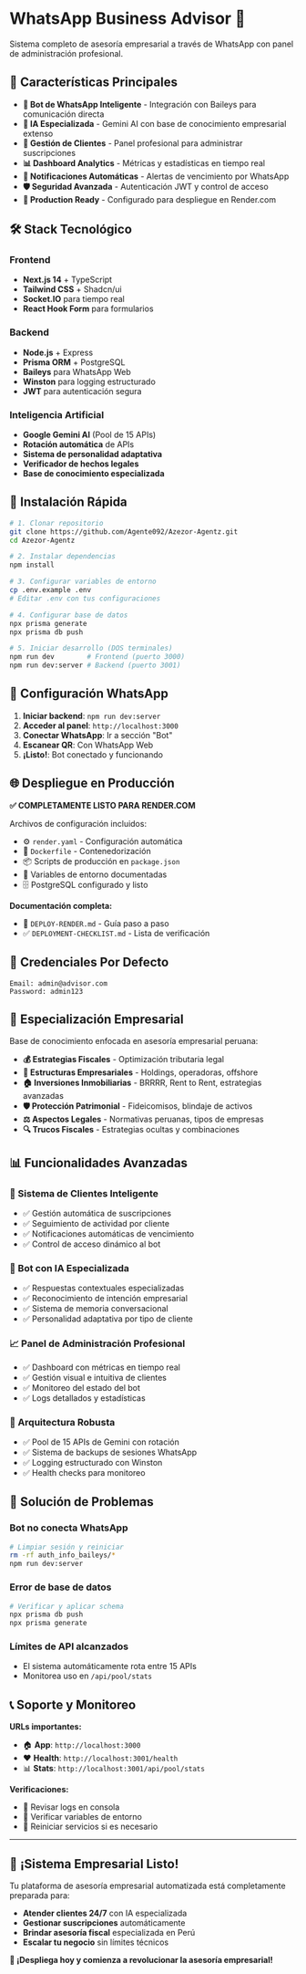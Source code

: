 # WhatsApp Business Advisor 🚀

Sistema completo de asesoría empresarial a través de WhatsApp con panel de administración profesional.

## 🌟 Características Principales

- **🤖 Bot de WhatsApp Inteligente** - Integración con Baileys para comunicación directa
- **🧠 IA Especializada** - Gemini AI con base de conocimiento empresarial extenso
- **👥 Gestión de Clientes** - Panel profesional para administrar suscripciones
- **📊 Dashboard Analytics** - Métricas y estadísticas en tiempo real
- **🔔 Notificaciones Automáticas** - Alertas de vencimiento por WhatsApp
- **🛡️ Seguridad Avanzada** - Autenticación JWT y control de acceso
- **🚀 Production Ready** - Configurado para despliegue en Render.com

## 🛠️ Stack Tecnológico

### Frontend
- **Next.js 14** + TypeScript
- **Tailwind CSS** + Shadcn/ui  
- **Socket.IO** para tiempo real
- **React Hook Form** para formularios

### Backend
- **Node.js** + Express
- **Prisma ORM** + PostgreSQL
- **Baileys** para WhatsApp Web
- **Winston** para logging estructurado
- **JWT** para autenticación segura

### Inteligencia Artificial
- **Google Gemini AI** (Pool de 15 APIs)
- **Rotación automática** de APIs
- **Sistema de personalidad adaptativa**
- **Verificador de hechos legales**
- **Base de conocimiento especializada**

## 🚀 Instalación Rápida

```bash
# 1. Clonar repositorio
git clone https://github.com/Agente092/Azezor-Agentz.git
cd Azezor-Agentz

# 2. Instalar dependencias
npm install

# 3. Configurar variables de entorno
cp .env.example .env
# Editar .env con tus configuraciones

# 4. Configurar base de datos
npx prisma generate
npx prisma db push

# 5. Iniciar desarrollo (DOS terminales)
npm run dev        # Frontend (puerto 3000)
npm run dev:server # Backend (puerto 3001)
```

## 📱 Configuración WhatsApp

1. **Iniciar backend**: `npm run dev:server`
2. **Acceder al panel**: `http://localhost:3000`
3. **Conectar WhatsApp**: Ir a sección "Bot"
4. **Escanear QR**: Con WhatsApp Web
5. **¡Listo!**: Bot conectado y funcionando

## 🌐 Despliegue en Producción

**✅ COMPLETAMENTE LISTO PARA RENDER.COM**

Archivos de configuración incluidos:
- ⚙️ `render.yaml` - Configuración automática
- 🐳 `Dockerfile` - Contenedorización
- 📦 Scripts de producción en `package.json`
- 🔐 Variables de entorno documentadas
- 🗄️ PostgreSQL configurado y listo

**Documentación completa:**
- 📖 `DEPLOY-RENDER.md` - Guía paso a paso
- ✅ `DEPLOYMENT-CHECKLIST.md` - Lista de verificación

## 🎯 Credenciales Por Defecto

```
Email: admin@advisor.com
Password: admin123
```

## 🏢 Especialización Empresarial

Base de conocimiento enfocada en asesoría empresarial peruana:

- **💰 Estrategias Fiscales** - Optimización tributaria legal
- **🏢 Estructuras Empresariales** - Holdings, operadoras, offshore  
- **🏠 Inversiones Inmobiliarias** - BRRRR, Rent to Rent, estrategias avanzadas
- **🛡️ Protección Patrimonial** - Fideicomisos, blindaje de activos
- **⚖️ Aspectos Legales** - Normativas peruanas, tipos de empresas
- **🔍 Trucos Fiscales** - Estrategias ocultas y combinaciones

## 📊 Funcionalidades Avanzadas

### 🎯 Sistema de Clientes Inteligente
- ✅ Gestión automática de suscripciones
- ✅ Seguimiento de actividad por cliente
- ✅ Notificaciones automáticas de vencimiento
- ✅ Control de acceso dinámico al bot

### 🤖 Bot con IA Especializada
- ✅ Respuestas contextuales especializadas
- ✅ Reconocimiento de intención empresarial
- ✅ Sistema de memoria conversacional
- ✅ Personalidad adaptativa por tipo de cliente

### 📈 Panel de Administración Profesional
- ✅ Dashboard con métricas en tiempo real
- ✅ Gestión visual e intuitiva de clientes
- ✅ Monitoreo del estado del bot
- ✅ Logs detallados y estadísticas

### 🔧 Arquitectura Robusta
- ✅ Pool de 15 APIs de Gemini con rotación
- ✅ Sistema de backups de sesiones WhatsApp
- ✅ Logging estructurado con Winston
- ✅ Health checks para monitoreo

## 🚨 Solución de Problemas

### Bot no conecta WhatsApp
```bash
# Limpiar sesión y reiniciar
rm -rf auth_info_baileys/*
npm run dev:server
```

### Error de base de datos
```bash
# Verificar y aplicar schema
npx prisma db push
npx prisma generate
```

### Límites de API alcanzados
- El sistema automáticamente rota entre 15 APIs
- Monitorea uso en `/api/pool/stats`

## 📞 Soporte y Monitoreo

**URLs importantes:**
- 🏠 **App**: `http://localhost:3000`
- ❤️ **Health**: `http://localhost:3001/health`
- 📊 **Stats**: `http://localhost:3001/api/pool/stats`

**Verificaciones:**
- 📧 Revisar logs en consola
- 🔧 Verificar variables de entorno
- 🔄 Reiniciar servicios si es necesario

---

## 🎉 ¡Sistema Empresarial Listo!

Tu plataforma de asesoría empresarial automatizada está completamente preparada para:

- **Atender clientes 24/7** con IA especializada
- **Gestionar suscripciones** automáticamente  
- **Brindar asesoría fiscal** especializada en Perú
- **Escalar tu negocio** sin límites técnicos

**🚀 ¡Despliega hoy y comienza a revolucionar la asesoría empresarial!**